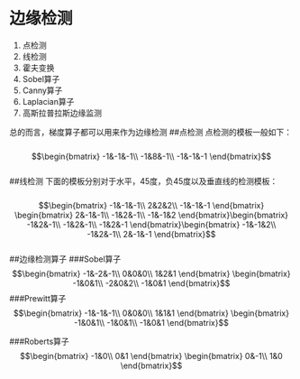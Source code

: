 # 边缘检测

1. 点检测
2. 线检测
3. 霍夫变换
3. Sobel算子
4. Canny算子
5. Laplacian算子
6. 高斯拉普拉斯边缘监测  


总的而言，梯度算子都可以用来作为边缘检测
##点检测
点检测的模板一般如下：  
&emsp;&emsp;$$\begin{bmatrix}
-1&-1&-1\\ 
-1&8&-1\\ 
-1&-1&-1
\end{bmatrix}$$  
##线检测
下面的模板分别对于水平，45度，负45度以及垂直线的检测模板：  
&emsp;&emsp;$$\begin{bmatrix}
-1&-1&-1\\ 
2&2&2\\ 
-1&-1&-1
\end{bmatrix}
\begin{bmatrix}
2&-1&-1\\ 
-1&2&-1\\ 
-1&-1&2
\end{bmatrix}\begin{bmatrix}
-1&2&-1\\ 
-1&2&-1\\ 
-1&2&-1
\end{bmatrix}\begin{bmatrix}
-1&-1&2\\ 
-1&2&-1\\ 
2&-1&-1
\end{bmatrix}$$    
##边缘检测算子
###Sobel算子
&emsp;&emsp;$$\begin{bmatrix}
-1&-2&-1\\ 
0&0&0\\ 
1&2&1
\end{bmatrix}
\begin{bmatrix}
-1&0&1\\ 
-2&0&2\\ 
-1&0&1
\end{bmatrix}$$
###Prewitt算子
&emsp;&emsp;$$\begin{bmatrix}
-1&-1&-1\\ 
0&0&0\\ 
1&1&1
\end{bmatrix}
\begin{bmatrix}
-1&0&1\\ 
-1&0&1\\ 
-1&0&1
\end{bmatrix}$$

###Roberts算子
&emsp;&emsp;$$\begin{bmatrix}
-1&0\\ 
0&1
\end{bmatrix}
\begin{bmatrix}
0&-1\\ 
1&0
\end{bmatrix}$$













